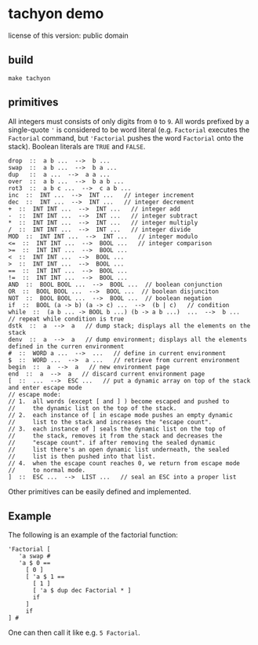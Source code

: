 # tachyon demo

license of this version: public domain

## build

`make tachyon`

## primitives

All integers must consists of only digits from `0` to `9`. All words prefixed by a single-quote `'` is considered to be word literal (e.g. `Factorial` executes the `Factorial` command, but `'Factorial` pushes the word `Factorial` onto the stack). Boolean literals are `TRUE` and `FALSE`. 

```
drop  ::  a b ...  -->  b ...
swap  ::  a b ...  -->  b a ...
dup   ::  a ...  -->  a a ...
over  ::  a b ...  -->  b a b ...
rot3  ::  a b c ...  -->  c a b ...
inc  ::  INT ...  -->  INT ...   // integer increment
dec  ::  INT ...  -->  INT ...   // integer decrement
+  ::  INT INT ...  -->  INT ...   // integer add
-  ::  INT INT ...  -->  INT ...   // integer subtract
*  ::  INT INT ...  -->  INT ...   // integer multiply
/  ::  INT INT ...  -->  INT ...   // integer divide
MOD  ::  INT INT ...  -->  INT ...   // integer modulo
<=  ::  INT INT ...  -->  BOOL ...   // integer comparison
>=  ::  INT INT ...  -->  BOOL ...
<  ::  INT INT ...  -->  BOOL ...
>  ::  INT INT ...  -->  BOOL ...
==  ::  INT INT ...  -->  BOOL ...
!=  ::  INT INT ...  -->  BOOL ...
AND  ::  BOOL BOOL ...  -->  BOOL ...  // boolean conjunction
OR  ::  BOOL BOOL ...  -->  BOOL ...  // boolean disjunciton
NOT  ::  BOOL BOOL ...  -->  BOOL ...  // boolean negation
if  ::  BOOL (a -> b) (a -> c) ...  -->  (b | c)   // condition
while  ::  (a b ... -> BOOL b ...) (b -> a b ...)  ...  -->  b ...   // repeat while condition is true
dstk  ::  a  -->  a   // dump stack; displays all the elements on the stack
denv  ::  a  -->  a   // dump environment; displays all the elements defined in the curren environment
#  ::  WORD a ...  -->  ...   // define in current environment
$  ::  WORD ...  -->  a ...   // retrieve from current environment
begin  ::  a  -->  a   // new environment page
end  ::  a  -->  a   // discard current environment page
[  ::  ...  -->  ESC ...   // put a dynamic array on top of the stack and enter escape mode
// escape mode:
// 1.  all words (except [ and ] ) become escaped and pushed to
//     the dynamic list on the top of the stack.
// 2.  each instance of [ in escape mode pushes an empty dynamic
//     list to the stack and increases the "escape count".
// 3.  each instance of ] seals the dynamic list on the top of
//     the stack, removes it from the stack and decreases the
//     "escape count". if after removing the sealed dynamic
//     list there's an open dynamic list underneath, the sealed
//     list is then pushed into that list.
// 4.  when the escape count reaches 0, we return from escape mode
//     to normal mode.
]  ::  ESC ...  -->  LIST ...   // seal an ESC into a proper list
```

Other primitives can be easily defined and implemented.

## Example

The following is an example of the factorial function:

```
'Factorial [
   'a swap #
   'a $ 0 ==
     [ 0 ]
	 [ 'a $ 1 ==
	   [ 1 ]
	   [ 'a $ dup dec Factorial * ]
	   if
	 ]
	 if
] #
```

One can then call it like e.g. `5 Factorial`.


